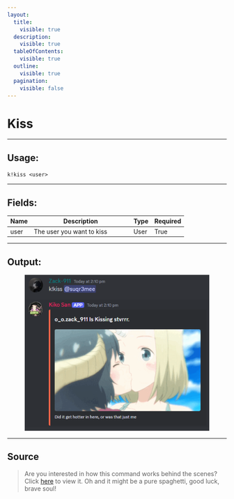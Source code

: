 ```yaml
---
layout:
  title:
    visible: true
  description:
    visible: true
  tableOfContents:
    visible: true
  outline:
    visible: true
  pagination:
    visible: false
---
```


# Kiss

***

## Usage:

```
k!kiss <user>
```

***

## Fields:

<table><thead><tr><th>Name</th><th width="215">Description</th><th>Type</th><th>Required</th></tr></thead><tbody><tr><td>user</td><td>The user you want to kiss</td><td>User</td><td>True</td></tr></tbody></table>

***

## Output:

<div align="left"><figure><img src="../../.gitbook/assets/Kiss.png" alt=""><figcaption></figcaption></figure></div>

***

## Source

> Are you interested in how this command works behind the scenes? Click [here](https://github.com/Kiko-Labs/Kiko-San/blob/stable/src/Prefix%20Commands/Roleplay/kiss.js) to view it. Oh and it might be a pure spaghetti, good luck, brave soul!
